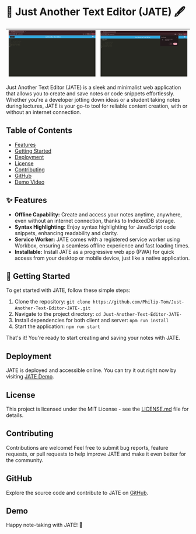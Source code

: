# 📝 Just Another Text Editor (JATE) 🖋️

| ![Screenshot 1](./assets/ss-1.png) | ![Screenshot 2](./assets/ss-2.png) |
|:------------------------------------------:|:------------------------------------------:|

Just Another Text Editor (JATE) is a sleek and minimalist web application that allows you to create and save notes or code snippets effortlessly. Whether you're a developer jotting down ideas or a student taking notes during lectures, JATE is your go-to tool for reliable content creation, with or without an internet connection.



## Table of Contents

- [Features](#-features)
- [Getting Started](#-getting-started)
- [Deployment](#deployment)
- [License](#license)
- [Contributing](#contributing)
- [GitHub](#github)
- [Demo Video](#demo)

## ✨ Features

- **Offline Capability:** Create and access your notes anytime, anywhere, even without an internet connection, thanks to IndexedDB storage.
- **Syntax Highlighting:** Enjoy syntax highlighting for JavaScript code snippets, enhancing readability and clarity.
- **Service Worker:** JATE comes with a registered service worker using Workbox, ensuring a seamless offline experience and fast loading times.
- **Installable:** Install JATE as a progressive web app (PWA) for quick access from your desktop or mobile device, just like a native application.


## 🚀 Getting Started

To get started with JATE, follow these simple steps:

1. Clone the repository: `git clone https://github.com/Philip-Tom/Just-Another-Text-Editor-JATE-.git`
2. Navigate to the project directory: `cd Just-Another-Text-Editor-JATE-`
3. Install dependencies for both client and server: `npm run install`
4. Start the application: `npm run start`

That's it! You're ready to start creating and saving your notes with JATE.

## Deployment

JATE is deployed and accessible online. You can try it out right now by visiting [JATE Demo](https://just-another-text-editor-jate-1.onrender.com/).

## License

This project is licensed under the MIT License - see the [LICENSE.md](LICENSE.md) file for details.

## Contributing

Contributions are welcome! Feel free to submit bug reports, feature requests, or pull requests to help improve JATE and make it even better for the community.

## GitHub

Explore the source code and contribute to JATE on [GitHub](https://github.com/Philip-Tom/Just-Another-Text-Editor-JATE-).

## Demo

Happy note-taking with JATE! 🎉
